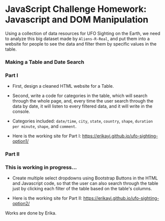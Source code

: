 # JavaScript Challenge Homework: Javascript and DOM Manipulation

Using a collection of data resources for UFO Sighting on the Earth, 
we need to analyze this big dataset made by `Aliens-R-Real`, and 
put them into a website for people to see the data and filter them by
specific values in the table. 

### Making a Table and Date Search 

### Part I

* First, design a cleaned HTML website for a Table.

* Second, write a code for categories in the table, which will 
search through the whole page, and, every time the user search
through the data by date, it will listen to every filtered data, and
it will write in the console.  

* Categories included: `date/time`, `city`, `state`, `country`, `shape`,
`duration per minute`, `shape`, and `comment`.

* Here is the working site for Part I: https://erikayi.github.io/ufo-sighting-option1/

### Part II

### This is working in progress...
* Create multiple select dropdowns using Bootstrap Buttons in the HTML and
Javascript code, so that the user can also search through the table just by
clicking each filter of the table based on the table's columns. 

* Here is the working site for Part II: https://erikayi.github.io/ufo-sighting-option2/

Works are done by Erika.